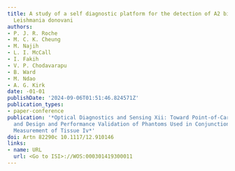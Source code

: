 ```yaml
---
title: A study of a self diagnostic platform for the detection of A2 biomarker for
  Leishmania donovani
authors:
- P. J. R. Roche
- M. C. K. Cheung
- M. Najih
- L. I. McCall
- I. Fakih
- V. P. Chodavarapu
- B. Ward
- M. Ndao
- A. G. Kirk
date: -01-01
publishDate: '2024-09-06T01:51:46.824571Z'
publication_types:
- paper-conference
publication: '*Optical Diagnostics and Sensing Xii: Toward Point-of-Care Diagnostics
  and Design and Performance Validation of Phantoms Used in Conjunction with Optical
  Measurement of Tissue Iv*'
doi: Artn 82290c 10.1117/12.910146
links:
- name: URL
  url: <Go to ISI>://WOS:000301419300011
---
```

